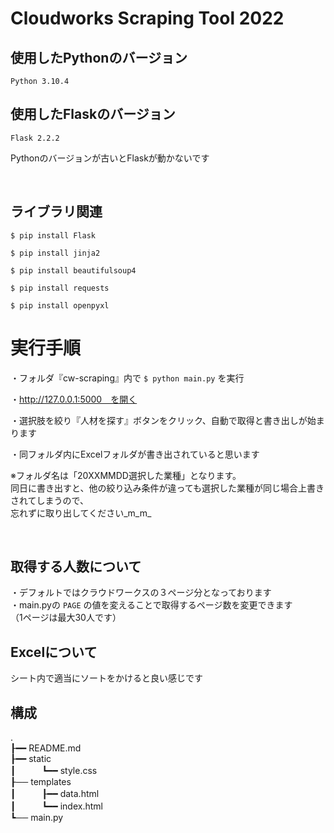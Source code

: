 # Cloudworks Scraping Tool 2022

## 使用したPythonのバージョン
    Python 3.10.4

## 使用したFlaskのバージョン
    Flask 2.2.2

Pythonのバージョンが古いとFlaskが動かないです

<br>

## ライブラリ関連
```
$ pip install Flask

$ pip install jinja2

$ pip install beautifulsoup4

$ pip install requests

$ pip install openpyxl
```

# 実行手順
・フォルダ『cw-scraping』内で `$ python main.py` を実行  

・http://127.0.0.1:5000　を開く  

・選択肢を絞り『人材を探す』ボタンをクリック、自動で取得と書き出しが始まります  

・同フォルダ内にExcelフォルダが書き出されていると思います  

※フォルダ名は「20XXMMDD選択した業種」となります。    
同日に書き出すと、他の絞り込み条件が違っても選択した業種が同じ場合上書きされてしまうので、  
忘れずに取り出してください_m_m_

<br>

## 取得する人数について  

・デフォルトではクラウドワークスの３ページ分となっております  
・main.pyの `PAGE` の値を変えることで取得するページ数を変更できます  
（1ページは最大30人です）

## Excelについて
シート内で適当にソートをかけると良い感じです  

## 構成
.  
┠━━ README.md  
┠━━ static  
┃　　　┗━━ style.css  
┠── templates  
┃　　　┠━━ data.html  
┃　　　┗━━ index.html  
┗── main.py  
